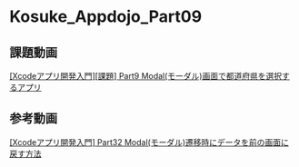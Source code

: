 # Kosuke_Appdojo_Part09

## 課題動画
[[Xcodeアプリ開発入門][課題] Part9 Modal(モーダル)画面で都道府県を選択するアプリ](https://www.youtube.com/watch?v=BgcAU2LbEkQ)

## 参考動画
[[Xcodeアプリ開発入門] Part32 Modal(モーダル)遷移時にデータを前の画面に戻す方法](https://www.youtube.com/watch?v=-glB-2fV_z4)
